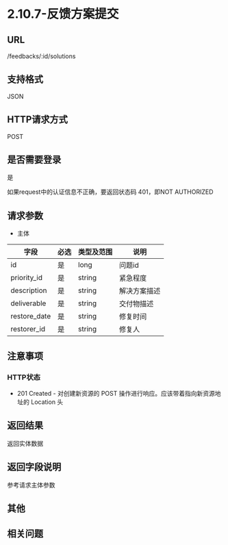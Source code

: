 # 2.10.7-反馈方案提交

## URL

/feedbacks/:id/solutions

## 支持格式

JSON

## HTTP请求方式

POST

## 是否需要登录

是

如果request中的认证信息不正确，要返回状态码 401，即NOT AUTHORIZED

## 请求参数

- 主体

字段 | 必选 | 类型及范围 | 说明
----|------|----------|-------------
id                  |   是   | long      | 问题id
priority_id         |   是   | string    | 紧急程度
description         |   是   | string    | 解决方案描述
deliverable         |   是   | string    | 交付物描述
restore_date        |   是   | string    | 修复时间
restorer_id         |   是   | string    | 修复人

## 注意事项

### HTTP状态

- 201 Created - 对创建新资源的 POST 操作进行响应。应该带着指向新资源地址的 Location 头

## 返回结果

返回实体数据

## 返回字段说明

参考请求主体参数

## 其他

## 相关问题

